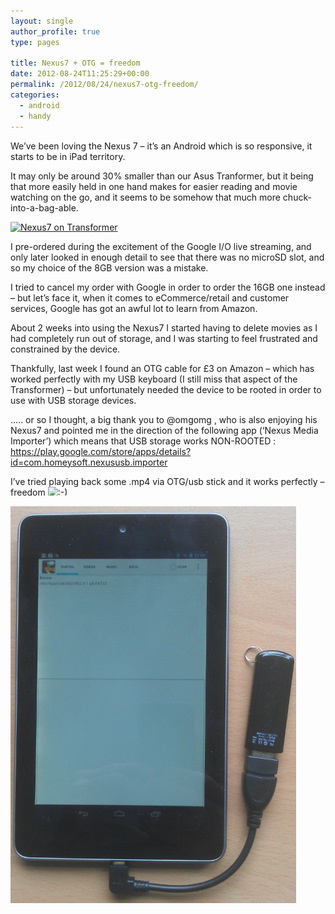```yaml
---
layout: single
author_profile: true
type: pages

title: Nexus7 + OTG = freedom
date: 2012-08-24T11:25:29+00:00
permalink: /2012/08/24/nexus7-otg-freedom/
categories:
  - android
  - handy
---
```

We&#8217;ve been loving the Nexus 7 &#8211; it&#8217;s an Android which is so responsive, it starts to be in iPad territory.

It may only be around 30% smaller than our Asus Tranformer, but it being that more easily held in one hand makes for easier reading and movie watching on the go, and it seems to be somehow that much more chuck-into-a-bag-able.

[<img class="alignright size-medium wp-image-779" title="Nexus7 on Transformer" src="/images/allbsuploads/2012/08/nexus7_transformer-200x300.jpg" alt="Nexus7 on Transformer" width="200" height="300" srcset="/images/allbsuploads/2012/08/nexus7_transformer-200x300.jpg 200w, /images/allbsuploads/2012/08/nexus7_transformer-683x1024.jpg 683w" sizes="(max-width: 200px) 100vw, 200px" />](/images/allbsuploads/2012/08/nexus7_transformer.jpg)

I pre-ordered during the excitement of the Google I/O live streaming, and only later looked in enough detail to see that there was no microSD slot, and so my choice of the 8GB version was a mistake.

I tried to cancel my order with Google in order to order the 16GB one instead &#8211; but let&#8217;s face it, when it comes to eCommerce/retail and customer services, Google has got an awful lot to learn from Amazon.

About 2 weeks into using the Nexus7 I started having to delete movies as I had completely run out of storage, and I was starting to feel frustrated and constrained by the device.

Thankfully, last week I found an OTG cable for £3 on Amazon &#8211; which has worked perfectly with my USB keyboard (I still miss that aspect of the Transformer) &#8211; but unfortunately needed the device to be rooted in order to use with USB storage devices.

&#8230;.. or so I thought, a big thank you to @omgomg , who is also enjoying his Nexus7 and pointed me in the direction of the following app (&#8216;Nexus Media Importer&#8217;) which means that USB storage works NON-ROOTED : <https://play.google.com/store/apps/details?id=com.homeysoft.nexususb.importer>

I&#8217;ve tried playing back some .mp4 via OTG/usb stick and it works perfectly &#8211; freedom <img src="http://allbs.co.uk/wp-includes/images/smilies/simple-smile.png" alt=":-)" class="wp-smiley" style="height: 1em; max-height: 1em;" />

[<img class="alignright  wp-image-783" title="Nexus7 and OTG" src="/images/allbsuploads/2012/08/nexus7_otg-735x1024.jpg" alt="Nexus 7 and OTG" width="457" height="635" />](/images/allbsuploads/2012/08/nexus7_otg.jpg)

&nbsp;

&nbsp;

&nbsp;

&nbsp;

&nbsp;
